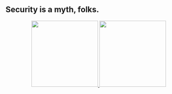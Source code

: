 ## Security is a myth, folks.

<div align="center">
  <a href="https://github.com/CoderDias">
  <img height="180em" src="https://github-readme-stats.vercel.app/api?username=CoderDias&show_icons=true&theme=dracula&include_all_commits=true&count_private=true"/>
  <img height="180em" src="https://github-readme-stats.vercel.app/api/top-langs/?username=CoderDias&layout=compact&langs_count=7&theme=dracula"/>
</div>
